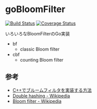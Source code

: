 # goBloomFilter

[![Build Status](https://travis-ci.org/cipepser/goBloomFilter.svg?branch=master)](https://travis-ci.org/cipepser/goBloomFilter)
[![Coverage Status](https://coveralls.io/repos/github/cipepser/goBloomFilter/badge.svg?branch=master)](https://coveralls.io/github/cipepser/goBloomFilter?branch=master)

いろいろなBloomFilterのGo実装

* bf
  - classic Bloom filter
* cbf
  - counting Bloom filter


## 参考
* [C++でブルームフィルタを実装する方法](http://postd.cc/how-to-write-a-bloom-filter-cpp/)
* [Double hashing - Wikipedia](https://en.wikipedia.org/wiki/Double_hashing)
* [Bloom filter - Wikipedia](https://en.wikipedia.org/wiki/Bloom_filter)